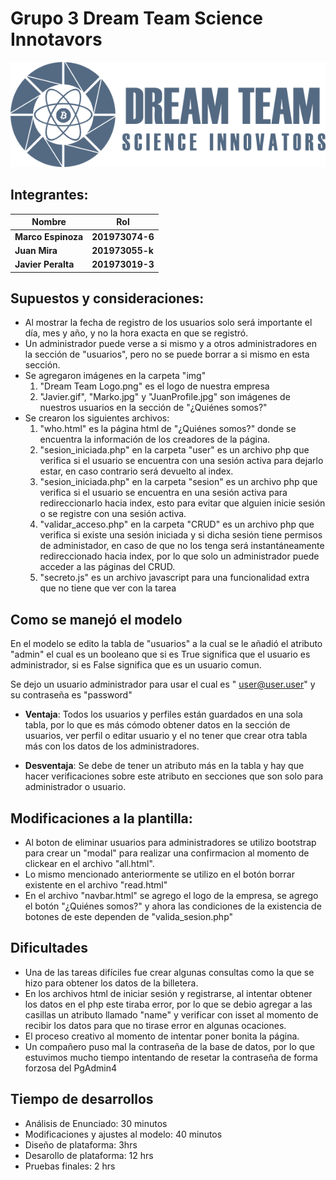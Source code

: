 # Grupo 3 Dream Team Science Innotavors
![](img/Dream%20Team%20Logo.png)

## Integrantes:

<center>

| Nombre | Rol |
| ------ | --- |
|**Marco Espinoza**  |**201973074-6** |
|**Juan Mira**       |**201973055-k** |
|**Javier Peralta**  |**201973019-3** |

</center>

## Supuestos y consideraciones:

- Al mostrar la fecha de registro de los usuarios solo será importante el día, mes y año, y no la hora exacta en que se registró.
- Un administrador puede verse a si mismo y a otros administradores en la sección de "usuarios", pero no se puede borrar a si mismo en esta sección.
- Se agregaron imágenes en la carpeta "img"
  1. "Dream Team Logo.png" es el logo de nuestra empresa
  2. "Javier.gif", "Marko.jpg" y "JuanProfile.jpg"  son imágenes de nuestros usuarios en la sección de "¿Quiénes somos?"
- Se crearon los siguientes archivos:
  1. "who.html" es la página html de "¿Quiénes somos?" donde se encuentra la información de los creadores de la página.
  2. "sesion_iniciada.php" en la carpeta "user" es un archivo php que verifica si el usuario se encuentra con una sesión activa para dejarlo estar, en caso contrario será devuelto al index.
  3. "sesion_iniciada.php" en la carpeta "sesion" es un archivo php que verifica si el usuario se encuentra en una sesión activa para redireccionarlo hacia index, esto para evitar que alguien inicie sesión o se registre con una sesión activa.
  4. "validar_acceso.php" en la carpeta "CRUD" es un archivo php que verifica si existe una sesión iniciada y si dicha sesión tiene permisos de administador, en caso de que no los tenga será instantáneamente redireccionado hacia index, por lo que solo un administrador puede acceder a las páginas del CRUD.
  5. "secreto.js" es un archivo javascript para una funcionalidad extra que no tiene que ver con la tarea
  

## Como se manejó el modelo

En el modelo se edito la tabla de "usuarios" a la cual se le añadió el atributo "admin" el cual es un booleano que si es True significa que el usuario es administrador, si es False significa que es un usuario comun.

Se dejo un usuario administrador para usar el cual es "
user@user.user" y su contraseña es "password"


- **Ventaja**: Todos los usuarios y perfiles están guardados en una sola tabla, por lo que es más cómodo obtener datos en la sección de usuarios, ver perfil o editar usuario y el no tener que crear otra tabla más con los datos de los administradores.

- **Desventaja**: Se debe de tener un atributo más en la tabla y hay que hacer verificaciones sobre este atributo en secciones que son solo para administrador o usuario.

## Modificaciones a la plantilla:

- Al boton de eliminar usuarios para administradores se utilizo bootstrap para crear un "modal" para realizar una confirmacion al momento de clickear en el archivo "all.html".
- Lo mismo mencionado anteriormente se utilizo en el botón borrar existente en el archivo "read.html"
- En el archivo "navbar.html" se agrego el logo de la empresa, se agrego el botón "¿Quiénes somos?" y ahora las condiciones de la existencia de botones de este dependen de "valida_sesion.php"


## Dificultades
- Una de las tareas difíciles fue crear algunas consultas como la que se hizo para obtener los datos de la billetera.
- En los archivos html de iniciar sesión y registrarse, al intentar obtener los datos en el php este tiraba error, por lo que se debio agregar a las casillas un atributo llamado "name"  y verificar con isset al momento de recibir los datos para que no tirase error en algunas ocaciones.
- El proceso creativo al momento de intentar poner bonita la página.
- Un compañero puso mal la contraseña de la base de datos, por lo que estuvimos mucho tiempo intentando de resetar la contraseña de forma forzosa del PgAdmin4 


## Tiempo de desarrollos
- Análisis de Enunciado: 30 minutos
- Modificaciones y ajustes al modelo: 40 minutos
- Diseño de plataforma: 3hrs
- Desarollo de plataforma: 12 hrs
- Pruebas finales: 2 hrs